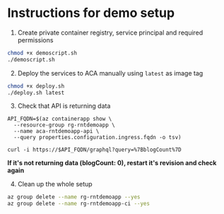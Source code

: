 # Instructions for demo setup

1. Create private container registry, service principal and required permissions

```bash
chmod +x demoscript.sh
./demoscript.sh
```

2. Deploy the services to ACA manually using `latest` as image tag

```bash
chmod +x deploy.sh
./deploy.sh latest
```

3. Check that API is returning data

```
API_FQDN=$(az containerapp show \
  --resource-group rg-rntdemoapp \
  --name aca-rntdemoapp-api \
  --query properties.configuration.ingress.fqdn -o tsv)
  
curl -i https://$API_FQDN/graphql?query=%7BblogCount%7D
```

**If it's not returning data (blogCount: 0), restart it's revision and check again**

4. Clean up the whole setup

```bash
az group delete --name rg-rntdemoapp --yes
az group delete --name rg-rntdemoapp-ci --yes
```
